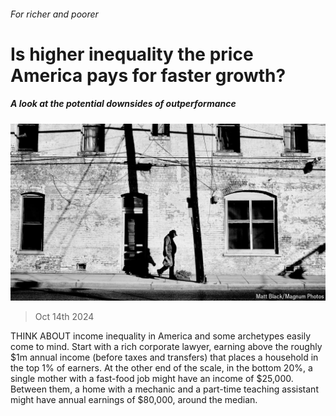 ###### For richer and poorer

# Is higher inequality the price America pays for faster growth? 

##### A look at the potential downsides of outperformance 

![image](images/20241019_SRP554.jpg) 

> Oct 14th 2024 

THINK ABOUT income inequality in America and some archetypes easily come to mind. Start with a rich corporate lawyer, earning above the roughly $1m annual income (before taxes and transfers) that places a household in the top 1% of earners. At the other end of the scale, in the bottom 20%, a single mother with a fast-food job might have an income of $25,000. Between them, a home with a mechanic and a part-time teaching assistant might have annual earnings of $80,000, around the median.

